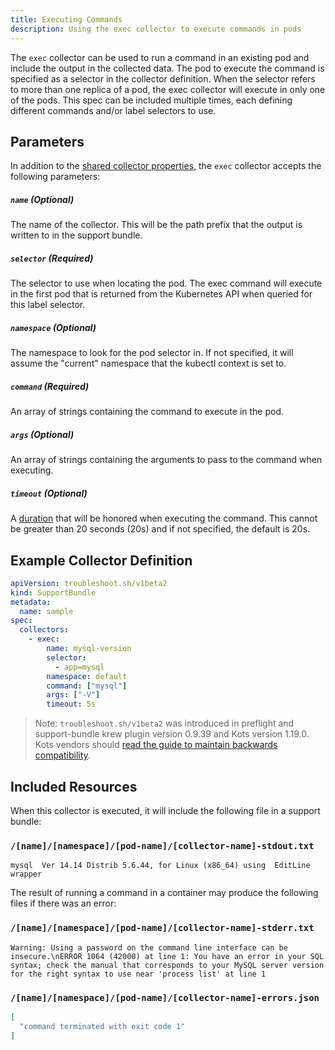 ```yaml
---
title: Executing Commands
description: Using the exec collector to execute commands in pods
---
```


The `exec` collector can be used to run a command in an existing pod and include the output in the collected data.
The pod to execute the command is specified as a selector in the collector definition.
When the selector refers to more than one replica of a pod, the exec collector will execute in only one of the pods.
This spec can be included multiple times, each defining different commands and/or label selectors to use.

## Parameters

In addition to the [shared collector properties](/collect/collectors/#shared-properties), the `exec` collector accepts the following parameters:

##### `name` (Optional)
The name of the collector.
This will be the path prefix that the output is written to in the support bundle.

##### `selector` (Required)
The selector to use when locating the pod.
The exec command will execute in the first pod that is returned from the Kubernetes API when queried for this label selector.

##### `namespace` (Optional)
The namespace to look for the pod selector in.
If not specified, it will assume the "current" namespace that the kubectl context is set to.

##### `command` (Required)
An array of strings containing the command to execute in the pod.

##### `args` (Optional)
An array of strings containing the arguments to pass to the command when executing.

##### `timeout` (Optional)
A [duration](https://golang.org/pkg/time/#Duration) that will be honored when executing the command.
This cannot be greater than 20 seconds (20s) and if not specified, the default is 20s.

## Example Collector Definition

```yaml
apiVersion: troubleshoot.sh/v1beta2
kind: SupportBundle
metadata:
  name: sample
spec:
  collectors:
    - exec:
        name: mysql-version
        selector:
          - app=mysql
        namespace: default
        command: ["mysql"]
        args: ["-V"]
        timeout: 5s
```

> Note: `troubleshoot.sh/v1beta2` was introduced in preflight and support-bundle krew plugin version 0.9.39 and Kots version 1.19.0. Kots vendors should [read the guide to maintain backwards compatibility](/v1beta2/).

## Included Resources

When this collector is executed, it will include the following file in a support bundle:

### `/[name]/[namespace]/[pod-name]/[collector-name]-stdout.txt`

```
mysql  Ver 14.14 Distrib 5.6.44, for Linux (x86_64) using  EditLine wrapper
```

The result of running a command in a container may produce the following files if there was an error:

### `/[name]/[namespace]/[pod-name]/[collector-name]-stderr.txt`

```
Warning: Using a password on the command line interface can be insecure.\nERROR 1064 (42000) at line 1: You have an error in your SQL syntax; check the manual that corresponds to your MySQL server version for the right syntax to use near 'process list' at line 1
```

### `/[name]/[namespace]/[pod-name]/[collector-name]-errors.json`
 
```json
[
  "command terminated with exit code 1"
]
```
